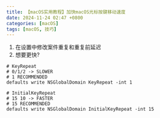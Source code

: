 ```yaml
---
title: 【macOS实用教程】加快macOS光标按键移动速度
date: 2024-11-24 02:47 +0800
categories: [macOS]
tags: [macOS, 技巧]
---
```


1. 在设置中修改案件重复和重复前延迟
2. 想要更快?

```shell
# KeyRepeat
# 0/1/2 -> SLOWER
# 1 RECOMMENDED
defaults write NSGlobalDomain KeyRepeat -int 1

# InitialKeyRepeat
# 15 10 -> FASTER
# 15 RECOMMENDED
defaults write NSGlobalDomain InitialKeyRepeat -int 15
```

